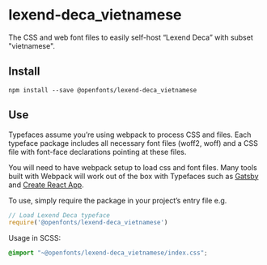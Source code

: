 
# lexend-deca_vietnamese

The CSS and web font files to easily self-host “Lexend Deca” with subset "vietnamese".

## Install

`npm install --save @openfonts/lexend-deca_vietnamese`

## Use

Typefaces assume you’re using webpack to process CSS and files. Each typeface
package includes all necessary font files (woff2, woff) and a CSS file with
font-face declarations pointing at these files.

You will need to have webpack setup to load css and font files. Many tools built
with Webpack will work out of the box with Typefaces such as [Gatsby](https://github.com/gatsbyjs/gatsby)
and [Create React App](https://github.com/facebookincubator/create-react-app).

To use, simply require the package in your project’s entry file e.g.

```javascript
// Load Lexend Deca typeface
require('@openfonts/lexend-deca_vietnamese')
```

Usage in SCSS:
```scss
@import "~@openfonts/lexend-deca_vietnamese/index.css";
```
